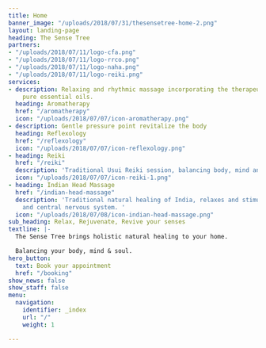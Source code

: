```yaml
---
title: Home
banner_image: "/uploads/2018/07/31/thesensetree-home-2.png"
layout: landing-page
heading: The Sense Tree
partners:
- "/uploads/2018/07/11/logo-cfa.png"
- "/uploads/2018/07/11/logo-rrco.png"
- "/uploads/2018/07/11/logo-naha.png"
- "/uploads/2018/07/11/logo-reiki.png"
services:
- description: Relaxing and rhythmic massage incorporating the therapeutic use of
    pure essential oils.
  heading: Aromatherapy
  href: "/aromatherapy"
  icon: "/uploads/2018/07/07/icon-aromatherapy.png"
- description: Gentle pressure point revitalize the body
  heading: Reflexology
  href: "/reflexology"
  icon: "/uploads/2018/07/07/icon-reflexology.png"
- heading: Reiki
  href: "/reiki"
  description: 'Traditional Usui Reiki session, balancing body, mind and spirit. '
  icon: "/uploads/2018/07/07/icon-reiki-1.png"
- heading: Indian Head Massage
  href: "/indian-head-massage"
  description: 'Traditional natural healing of India, relaxes and stimulates the brain
    and central nervous system. '
  icon: "/uploads/2018/07/08/icon-indian-head-massage.png"
sub_heading: Relax, Rejuvenate, Revive your senses
textline: |-
  The Sense Tree brings holistic natural healing to your home.

  Balancing your body, mind & soul.
hero_button:
  text: Book your appointment
  href: "/booking"
show_news: false
show_staff: false
menu:
  navigation:
    identifier: _index
    url: "/"
    weight: 1

---
```

